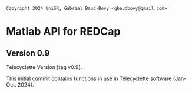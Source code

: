 ```
Copyright 2024 UniSR, Gabriel Baud-Bovy <gbaudbovy@gmail.com>
```

# Matlab API for REDCap

## Version 0.9

Telecyclette Version [tag v0.9]. 

This initial commit contains functions in use in Telecyclette software (Jan-Oct. 2024).
 
 
 
